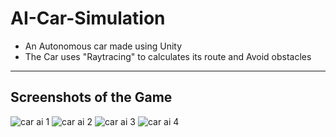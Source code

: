 # AI-Car-Simulation
* An Autonomous car made using Unity
* The Car uses "Raytracing" to calculates its route and Avoid obstacles

---
## Screenshots of the Game
![car ai 1](https://user-images.githubusercontent.com/36204389/47618981-42617900-daff-11e8-990b-2223fa135278.PNG)
![car ai 2](https://user-images.githubusercontent.com/36204389/47618982-42617900-daff-11e8-850e-e8ffbc9f8b30.PNG)
![car ai 3](https://user-images.githubusercontent.com/36204389/47618983-42fa0f80-daff-11e8-9bd0-270db0623eb6.PNG)
![car ai 4](https://user-images.githubusercontent.com/36204389/47618984-42fa0f80-daff-11e8-93ea-9229cc324544.PNG)

